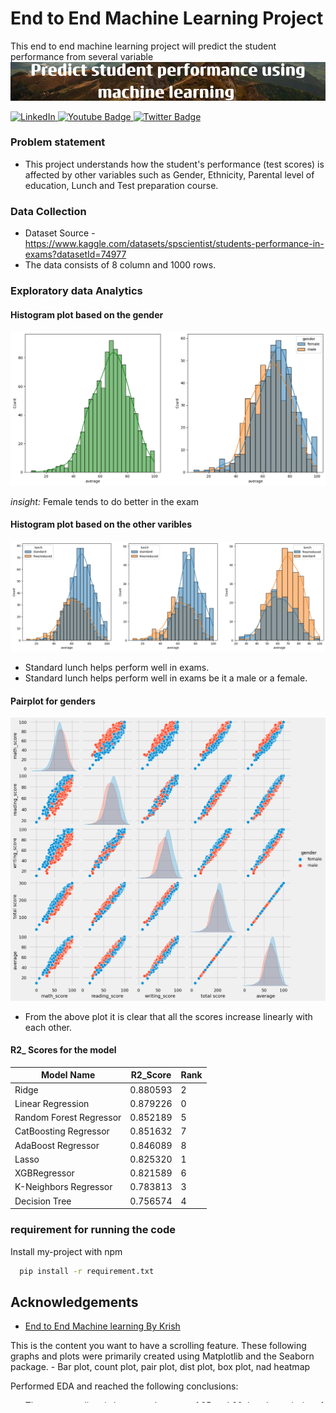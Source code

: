 # End to End Machine Learning Project
This end to end machine learning project will predict the student performance from several variable 
![Banner!](https://github.com/Asifbinsyed/Studentperformace/blob/main/image/Predict_student_performance_using_machine_learning.png)

<div id="badge-container">
  <a href="https://www.linkedin.com/in/asifbinsyed/">
    <img src="https://img.shields.io/badge/LinkedIn-0077B5?style=for-the-badge&logo=linkedin&logoColor=white" alt="LinkedIn"/>
  </a>
  <a href="">
    <img src="https://img.shields.io/badge/Medium-12100E?style=for-the-badge&logo=medium&logoColor=white" alt="Youtube Badge"/>
  </a>
  <a href="your-twitter-URL">
    <img src="https://img.shields.io/badge/Twitter-blue?style=for-the-badge&logo=twitter&logoColor=white" alt="Twitter Badge"/>
  </a>
</div>

### Problem statement
- This project understands how the student's performance (test scores) is affected by other variables such as Gender, Ethnicity, Parental level of education, Lunch and Test preparation course.


### Data Collection
- Dataset Source - https://www.kaggle.com/datasets/spscientist/students-performance-in-exams?datasetId=74977
- The data consists of 8 column and 1000 rows.

### Exploratory data Analytics

#### Histogram plot based on the gender

![Histogram!](https://github.com/Asifbinsyed/Studentperformace/blob/main/image/histogram_based_on_gender.png)

*insight:* Female tends to do better in the exam

#### Histogram plot based on the other varibles
![Histogram other!](https://github.com/Asifbinsyed/Studentperformace/blob/main/image/histogram_for_other_varibles.png)
- Standard lunch helps perform well in exams.
- Standard lunch helps perform well in exams be it a male or a female.
#### Pairplot for genders
![pair plot!](https://github.com/Asifbinsyed/Studentperformace/blob/main/image/pairplot.png)

- From the above plot it is clear that all the scores increase linearly with each other.

#### R2_ Scores for the model

| Model Name              | R2_Score | Rank |
| ----------------------- | -------- | ---- |
| Ridge                   | 0.880593 | 2    |
| Linear Regression       | 0.879226 | 0    |
| Random Forest Regressor | 0.852189 | 5    |
| CatBoosting Regressor   | 0.851632 | 7    |
| AdaBoost Regressor      | 0.846089 | 8    |
| Lasso                   | 0.825320 | 1    |
| XGBRegressor            | 0.821589 | 6    |
| K-Neighbors Regressor   | 0.783813 | 3    |
| Decision Tree           | 0.756574 | 4    |



### requirement for running the code
Install my-project with npm

```bash
  pip install -r requirement.txt
```
    

## Acknowledgements

 - [End to End Machine learning By Krish](https://www.youtube.com/playlist?list=PLZoTAELRMXVPS-dOaVbAux22vzqdgoGhG)

<style>
  .scroll-container {
    overflow-y: auto;
    max-height: 100px;
  }
</style>

<div class="scroll-container" markdown="block">
  This is the content you want to have a scrolling feature.
   These following graphs and plots were primarily created using Matplotlib and the Seaborn package.
 - Bar plot, count plot, pair plot, dist plot, box plot, nad heatmap
 
 Performed EDA and reached the following conclusions:
 - The average client is between the ages of 25 and 60, but the majority of bank term deposits are made by clients between the ages of 30 and 36.
 - Most clients with blue-collar jobs do not subscribe to bank term deposits (20.52%), but most clients with managerial jobs do (2.88%).
 - Most of the clients are married. Clients who are married are the most likely to subscribe to term deposits, and they are also the least likely to subscribe to term deposits.
 - Most of the clients are married. Clients who are married are the most likely to subscribe to term deposits, and divorced clients are less likely to subscribe to term deposits.
 - Clients who are more educated than the primary are more likely to sign up for a term deposit.
 - Most of the clients who subscribed to term deposits have no credit in default.
 - The majority of clients who have signed up for a term deposit do not have any housing loan.
 - If a client has a housing loan, there is a 51% chance that they will not subscribe to a term deposit.
 - Clients are more likely to subscribe to the term deposit if they do not have any personal loans.
 - If the client has a personal loan, there is a greater chance that they will not subscribe to a term deposit.
 - The clients who were contacted with celluler are mostly subscribed to term deposits.
 - Less than one percent of total clients contacted per day subscribe to term deposits.
 - In May, June, July, August, and April, more than 1 percentage of clients subscribed to the term deposit, but other than this month,
 less than 1 percentage of clients subscribed to the term deposit.
 - In June, July, August, and April, more than 1 percentage of clients subscribed to the term deposit, but other than this month,
 less than 1 percentage of clients subscribed to the term deposit. May's subscriber rate is more than double that of the other months of the
 year, a difference of more than 2 percentage.
 - No one has signed up for term deposit if they have received more than three phone calls. Less than three times contacted clients who signed up for term deposits.
 - Only 11.7% of total clients sign up for term deposits, which means that there is an 88.3% chance that clients will not subscribe to term deposits.
 - Most clients who have management-related jobs and a tertiary degree have subscribed to the term deposits.
 - Customers with a secondary education are the second most likely to subscribe to term deposits.
 - Clients are more likely to subscribe to term deposits if they spend more time on the phone.
 - Average of 400 seconds required to convey clients' intent to subscribe and make a term deposit
 - A customer is more likely to sign up for a term deposit if he is entirely debt-free.
 - Customers are less likely to choose a term deposit if they already have both types of loans.
</div>